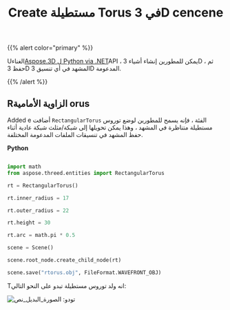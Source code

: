 ﻿---
title: Create مستطيلة Torus في 3D cencene
type: docs
weight: 50
url: /ar/python-net/create-rectangular-torus-in-3d-scene/
description: Sing sing Aspose.3D ل Python via .NET API ، يمكن للمطورين إنشاء 3D الكائنات ، ومن ثم حفظ 3D المشهد في أي تنسيق معتمد 3D.
---
{{% alert color="primary" %}} 

Uالغناء[Aspose.3D ل Python via .NET](https://products.aspose.com/3d/python-net/)API ، يمكن للمطورين إنشاء أشياء 3D ، ثم حفظ 3D المشهد في أي تنسيق 3D المدعومة.

{{% /alert %}} 
## **Rالزاوية الأمامية orus**
Added e أضافت `RectangularTorus` الفئة ، فإنه يسمح للمطورين لوضع توروس مستطيلة متناظرة في المشهد ، وهذا يمكن تحويلها إلى شبكة/مثلث شبكة عادية أثناء حفظ المشهد في تنسيقات الملفات المدعومة المختلفة.

**Python**

```py

import math
from aspose.threed.entities import RectangularTorus

rt = RectangularTorus()

rt.inner_radius = 17

rt.outer_radius = 22

rt.height = 30

rt.arc = math.pi * 0.5

scene = Scene()

scene.root_node.create_child_node(rt)

scene.save("rtorus.obj", FileFormat.WAVEFRONT_OBJ)

```

Tانه ولد توروس مستطيلة تبدو على النحو التالي:

![تودو: الصورة_البديل_نص](create-rectangular-torus-in-3d-scene_1.png)
